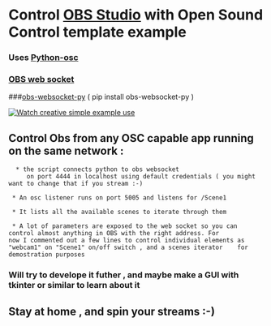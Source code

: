 # Control [OBS Studio](https://obsproject.com/) with Open Sound Control template example

### Uses [Python-osc](https://pypi.org/project/python-osc/)   
### [OBS web socket](https://github.com/Palakis/obs-websocket/releases/tag/4.7.0) 
###[obs-websocket-py](https://github.com/Elektordi/obs-websocket-py) ( pip install obs-websocket-py  ) 

[![Watch creative simple example use](https://img.youtube.com/vi/00V3wrOonBU/hqdefault.jpg)](https://youtu.be/00V3wrOonBU)

## Control Obs from any OSC capable app running on the same network :
      * the script connects python to obs websocket
         on port 4444 in localhost using default credentials ( you might want to change that if you stream :-) 
     
     * An osc listener runs on port 5005 and listens for /Scene1 
     
     * It lists all the available scenes to iterate through them 
     
     * A lot of parameters are exposed to the web socket so you can control almost anything in OBS with the right address. For           now I commented out a few lines to control individual elements as "webcam1" on "Scene1" on/off switch , and a scenes iterator    for demostration purposes
    
### Will try to develope it futher , and maybe make a GUI with tkinter or similar to learn about it 
    
## Stay at home , and spin your streams :-)
    
    
    
    
